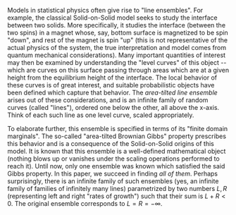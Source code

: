 Models in statistical physics often give rise to "line ensembles". For example, the classical Solid-on-Solid model seeks to study the interface between two solids. More specifically, it studies the interface (between the two spins) in a magnet whose, say, bottom surface is magnetized to be spin "down", and rest of the magnet is spin "up" (this is not representative of the actual physics of the system, the true interpretation and model comes from quantum mechanical considerations). Many important quantities of interest may then be examined by understanding the "level curves" of this object -- which are curves on this surface passing through areas which are at a given height from the equilibrium height of the interface. The local behavior of these curves is of great interest, and suitable probabilistic objects have been defined which capture that behavior. The _area-tilted line ensemble_ arises out of these considerations, and is an infinite family of random curves (called "lines"), ordered one below the other, all above the x-axis. Think of each such line as one level curve, scaled appropriately. 

To elaborate further, this ensemble is specified in terms of its "finite domain marginals". The so-called "area-tilted Brownian Gibbs" property prescribes this behavior and is a consequence of the Solid-on-Solid origins of this model. It is known that this ensemble is a well-defined mathematical object (nothing blows up or vanishes under the scaling operations performed to reach it). Until now, only one ensemble was known which satisfied the said Gibbs property. In this paper, we succeed in finding _all of them_. Perhaps surprisingly, there is an infinite family of such ensembles (yes, an infinite family of families of infinitely many lines) parametrized by two numbers $L, R$ (representing left and right "rates of growth") such that their sum is $L + R < 0$. The original ensemble corresponds to $L = R = -\infty$. 